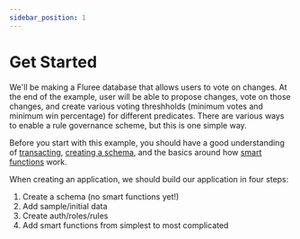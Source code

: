 ```yaml
---
sidebar_position: 1
---
```


# Get Started

We'll be making a Fluree database that allows users to vote on changes. At the end of the example, user will be able to propose changes, vote on those changes, and create various voting threshholds (minimum votes and minimum win percentage) for different predicates. There are various ways to enable a rule governance scheme, but this is one simple way.

Before you start with this example, you should have a good understanding of [transacting](/guides/transactions/1.md), [creating a schema](/guides/schema/1.md), and the basics around how [smart functions](/guides/advanced/smart-functions/1.md) work.

When creating an application, we should build our application in four steps:

1. Create a schema (no smart functions yet!)
2. Add sample/initial data
3. Create auth/roles/rules
4. Add smart functions from simplest to most complicated
